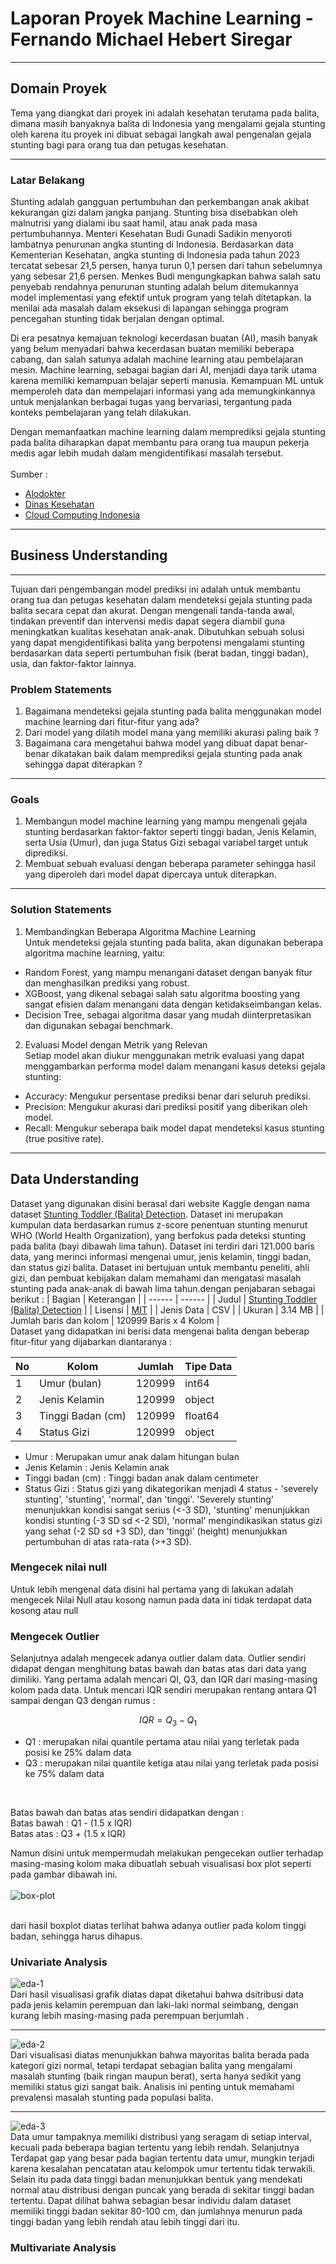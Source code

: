 # Laporan Proyek Machine Learning - Fernando Michael Hebert Siregar

***
## Domain Proyek
Tema yang diangkat dari proyek ini adalah kesehatan terutama pada balita, dimana masih banyaknya balita di Indonesia yang mengalami gejala stunting oleh karena itu proyek ini dibuat sebagai langkah awal pengenalan gejala stunting bagi para orang tua dan petugas kesehatan.
***
### Latar Belakang
Stunting adalah gangguan pertumbuhan dan perkembangan anak akibat kekurangan gizi dalam jangka panjang. Stunting bisa disebabkan oleh malnutrisi yang dialami ibu saat hamil, atau anak pada masa pertumbuhannya. Menteri Kesehatan Budi Gunadi Sadikin menyoroti lambatnya penurunan angka stunting di Indonesia. Berdasarkan data Kementerian Kesehatan, angka stunting di Indonesia pada tahun 2023 tercatat sebesar 21,5 persen, hanya turun 0,1 persen dari tahun sebelumnya yang sebesar 21,6 persen. Menkes Budi mengungkapkan bahwa salah satu penyebab rendahnya penurunan stunting adalah belum ditemukannya model implementasi yang efektif untuk program yang telah ditetapkan. Ia menilai ada masalah dalam eksekusi di lapangan sehingga program pencegahan stunting tidak berjalan dengan optimal.<br>

Di era pesatnya kemajuan teknologi kecerdasan buatan (AI), masih banyak yang belum menyadari bahwa kecerdasan buatan memiliki beberapa cabang, dan salah satunya adalah machine learning atau pembelajaran mesin. Machine learning, sebagai bagian dari AI, menjadi daya tarik utama karena memiliki kemampuan belajar seperti manusia. Kemampuan ML untuk memperoleh data dan mempelajari informasi yang ada memungkinkannya untuk menjalankan berbagai tugas yang bervariasi, tergantung pada konteks pembelajaran yang telah dilakukan. <br>

Dengan memanfaatkan machine learning dalam memprediksi gejala stunting pada balita diharapkan dapat membantu para orang tua maupun pekerja medis agar lebih mudah dalam mengidentifikasi masalah tersebut.
<br>
<br>
Sumber : 
- [Alodokter](https://www.alodokter.com/stunting)
- [Dinas Kesehatan](https://dinkes.papua.go.id/menkes-budi-soroti-lambatnya-penurunan-angka-stunting-di-indonesia/#:~:text=Berdasarkan%20data%20Kementerian%20Kesehatan%2C%20angka,yang%20sebesar%2021%2C6%20persen.)
- [Cloud Computing Indonesia](https://www.cloudcomputing.id/pengetahuan-dasar/apa-itu-machine-learning)
***
## Business Understanding
***
Tujuan dari pengembangan model prediksi ini adalah untuk membantu orang tua dan petugas kesehatan dalam mendeteksi gejala stunting pada balita secara cepat dan akurat. Dengan mengenali tanda-tanda awal, tindakan preventif dan intervensi medis dapat segera diambil guna meningkatkan kualitas kesehatan anak-anak. Dibutuhkan sebuah solusi yang dapat mengidentifikasi balita yang berpotensi mengalami stunting berdasarkan data seperti pertumbuhan fisik (berat badan, tinggi badan), usia, dan faktor-faktor lainnya.
### Problem Statements
1. Bagaimana mendeteksi gejala stunting pada balita menggunakan model machine learning dari fitur-fitur yang ada?
2. Dari model yang dilatih model mana yang memiliki akurasi paling baik ?
3. Bagaimana cara mengetahui bahwa model yang dibuat dapat benar-benar dikatakan baik dalam memprediksi gejala stunting pada anak sehingga dapat diterapkan ? 
***
### Goals
1. Membangun model machine learning yang mampu mengenali gejala stunting berdasarkan faktor-faktor seperti tinggi badan, Jenis Kelamin, serta Usia (Umur), dan juga Status Gizi sebagai variabel target untuk diprediksi.
2. Membuat sebuah evaluasi dengan beberapa parameter sehingga hasil yang diperoleh dari model dapat dipercaya untuk diterapkan.
***
### Solution Statements
1. Membandingkan Beberapa Algoritma Machine Learning <br>
Untuk mendeteksi gejala stunting pada balita, akan digunakan beberapa algoritma machine learning, yaitu:
* Random Forest, yang mampu menangani dataset dengan banyak fitur dan menghasilkan prediksi yang robust.
* XGBoost, yang dikenal sebagai salah satu algoritma boosting yang sangat efisien dalam menangani data dengan ketidakseimbangan kelas.
* Decision Tree, sebagai algoritma dasar yang mudah diinterpretasikan dan digunakan sebagai benchmark.
2. Evaluasi Model dengan Metrik yang Relevan <br>
Setiap model akan diukur menggunakan metrik evaluasi yang dapat menggambarkan performa model dalam menangani kasus deteksi gejala stunting:
* Accuracy: Mengukur persentase prediksi benar dari seluruh prediksi.
* Precision: Mengukur akurasi dari prediksi positif yang diberikan oleh model.
* Recall: Mengukur seberapa baik model dapat mendeteksi kasus stunting (true positive rate).
***
## Data Understanding
Dataset yang digunakan disini berasal dari website Kaggle dengan nama dataset [Stunting Toddler (Balita) Detection](https://www.kaggle.com/datasets/rendiputra/stunting-balita-detection-121k-rows). Dataset ini merupakan kumpulan data berdasarkan rumus z-score penentuan stunting menurut WHO (World Health Organization), yang berfokus pada deteksi stunting pada balita (bayi dibawah lima tahun). Dataset ini terdiri dari 121.000 baris data, yang merinci informasi mengenai umur, jenis kelamin, tinggi badan, dan status gizi balita. Dataset ini bertujuan untuk membantu peneliti, ahli gizi, dan pembuat kebijakan dalam memahami dan mengatasi masalah stunting pada anak-anak di bawah lima tahun.dengan penjabaran sebagai berikut : 
| Bagian | Keterangan | 
| ------ | ------ |
| Judul | [Stunting Toddler (Balita) Detection](https://www.kaggle.com/datasets/rendiputra/stunting-balita-detection-121k-rows)  |
| Lisensi | [MIT](plugins/github/README.md) |
| Jenis Data | CSV |
| Ukuran | 3.14 MB |
| Jumlah baris dan kolom | 120999 Baris x 4 Kolom |
<br>
Dataset yang didapatkan ini berisi data mengenai balita dengan beberap fitur-fitur yang dijabarkan diantaranya : 

| No | Kolom | Jumlah | Tipe Data |
| ------ | ------ | ------ | ------ |
| 1 | Umur (bulan) | 120999 | int64 |
| 2 | Jenis Kelamin | 120999 | object |
| 3 | Tinggi Badan (cm) | 120999 | float64 |
| 4 | Status Gizi | 120999 | object | 

* Umur : Merupakan umur anak dalam hitungan bulan
* Jenis Kelamin : Jenis Kelamin anak
* Tinggi badan (cm) : Tinggi badan anak dalam centimeter
* Status Gizi : Status gizi yang dikategorikan menjadi 4 status - 'severely stunting', 'stunting', 'normal', dan 'tinggi'. 'Severely stunting' menunjukkan kondisi sangat serius (<-3 SD), 'stunting' menunjukkan kondisi stunting (-3 SD sd <-2 SD), 'normal' mengindikasikan status gizi yang sehat (-2 SD sd +3 SD), dan 'tinggi' (height) menunjukkan pertumbuhan di atas rata-rata (>+3 SD).

### Mengecek nilai null
Untuk lebih mengenal data disini hal pertama yang di lakukan adalah mengecek Nilai Null atau kosong namun pada data ini tidak terdapat data kosong atau null

### Mengecek Outlier
Selanjutnya adalah mengecek adanya outlier dalam data. Outlier sendiri didapat dengan menghitung batas bawah dan batas atas dari data yang dimiliki. Yang pertama adalah mencari QI, Q3, dan IQR dari masing-masing kolom pada data. Untuk mencari IQR sendiri merupakan rentang antara Q1 sampai dengan Q3 dengan rumus :


$$IQR = Q_3 - Q_1$$

* Q1 : merupakan nilai quantile pertama atau nilai yang terletak pada posisi ke 25% dalam data
* Q3 : merupakan nilai quantile ketiga atau nilai yang terletak pada posisi ke 75% dalam data
<br>

Batas bawah dan batas atas sendiri didapatkan dengan : <br>
Batas bawah : Q1 - (1.5 x IQR)<br>
Batas atas : Q3 + (1.5 x IQR) <br>



Namun disini untuk mempermudah melakukan pengecekan outlier terhadap masing-masing kolom maka dibuatlah sebuah visualisasi box plot seperti pada gambar dibawah ini.<br>
<br>
![box-plot](https://private-user-images.githubusercontent.com/113835044/375197968-a9d49123-3f26-4e51-8988-6ebf3ef2de0e.png?jwt=eyJhbGciOiJIUzI1NiIsInR5cCI6IkpXVCJ9.eyJpc3MiOiJnaXRodWIuY29tIiwiYXVkIjoicmF3LmdpdGh1YnVzZXJjb250ZW50LmNvbSIsImtleSI6ImtleTUiLCJleHAiOjE3Mjg1Mjk3NjQsIm5iZiI6MTcyODUyOTQ2NCwicGF0aCI6Ii8xMTM4MzUwNDQvMzc1MTk3OTY4LWE5ZDQ5MTIzLTNmMjYtNGU1MS04OTg4LTZlYmYzZWYyZGUwZS5wbmc_WC1BbXotQWxnb3JpdGhtPUFXUzQtSE1BQy1TSEEyNTYmWC1BbXotQ3JlZGVudGlhbD1BS0lBVkNPRFlMU0E1M1BRSzRaQSUyRjIwMjQxMDEwJTJGdXMtZWFzdC0xJTJGczMlMkZhd3M0X3JlcXVlc3QmWC1BbXotRGF0ZT0yMDI0MTAxMFQwMzA0MjRaJlgtQW16LUV4cGlyZXM9MzAwJlgtQW16LVNpZ25hdHVyZT0zNTRkNzM1NGE4ZDZkOTc4MTI3OTJjYWQwNzFjMTljN2NhNzVhMjAwZjUwMjY2YzEyMTU0MzU0MzRhODMwYzFiJlgtQW16LVNpZ25lZEhlYWRlcnM9aG9zdCJ9.wthiX2v2pCil4VODDfnqJSEyn-DpTIpgYUUAuUl3swA)

<br>
dari hasil boxplot diatas terlihat bahwa adanya outlier pada kolom tinggi badan, sehingga harus dihapus.

### Univariate Analysis
![eda-1](https://private-user-images.githubusercontent.com/113835044/375198591-c72ce087-4bcc-4734-a1ef-b9b0217b0bed.png?jwt=eyJhbGciOiJIUzI1NiIsInR5cCI6IkpXVCJ9.eyJpc3MiOiJnaXRodWIuY29tIiwiYXVkIjoicmF3LmdpdGh1YnVzZXJjb250ZW50LmNvbSIsImtleSI6ImtleTUiLCJleHAiOjE3Mjg2MTY4MDMsIm5iZiI6MTcyODYxNjUwMywicGF0aCI6Ii8xMTM4MzUwNDQvMzc1MTk4NTkxLWM3MmNlMDg3LTRiY2MtNDczNC1hMWVmLWI5YjAyMTdiMGJlZC5wbmc_WC1BbXotQWxnb3JpdGhtPUFXUzQtSE1BQy1TSEEyNTYmWC1BbXotQ3JlZGVudGlhbD1BS0lBVkNPRFlMU0E1M1BRSzRaQSUyRjIwMjQxMDExJTJGdXMtZWFzdC0xJTJGczMlMkZhd3M0X3JlcXVlc3QmWC1BbXotRGF0ZT0yMDI0MTAxMVQwMzE1MDNaJlgtQW16LUV4cGlyZXM9MzAwJlgtQW16LVNpZ25hdHVyZT1jZWVjNTk4MGM3MGU4ZWNmYWE0YjI2ZDQ1NjgzZmQ3NWFkZjVjNDY1MjgwNWQ4ZmZjZmQzZjYyYThjMjExZTQzJlgtQW16LVNpZ25lZEhlYWRlcnM9aG9zdCJ9.p5Mj-h2q9IoeYg-BUfs3nX6WssSvDORc34n1hfazRns)
<br>
Dari hasil visualisasi grafik diatas dapat diketahui bahwa dsitribusi data pada jenis kelamin perempuan dan laki-laki normal seimbang, dengan kurang lebih masing-masing pada perempuan berjumlah . 
***
![eda-2](https://private-user-images.githubusercontent.com/113835044/375198570-cad555b0-72d5-4305-8a51-bcbc538bfb73.png?jwt=eyJhbGciOiJIUzI1NiIsInR5cCI6IkpXVCJ9.eyJpc3MiOiJnaXRodWIuY29tIiwiYXVkIjoicmF3LmdpdGh1YnVzZXJjb250ZW50LmNvbSIsImtleSI6ImtleTUiLCJleHAiOjE3Mjg4MjQxOTQsIm5iZiI6MTcyODgyMzg5NCwicGF0aCI6Ii8xMTM4MzUwNDQvMzc1MTk4NTcwLWNhZDU1NWIwLTcyZDUtNDMwNS04YTUxLWJjYmM1MzhiZmI3My5wbmc_WC1BbXotQWxnb3JpdGhtPUFXUzQtSE1BQy1TSEEyNTYmWC1BbXotQ3JlZGVudGlhbD1BS0lBVkNPRFlMU0E1M1BRSzRaQSUyRjIwMjQxMDEzJTJGdXMtZWFzdC0xJTJGczMlMkZhd3M0X3JlcXVlc3QmWC1BbXotRGF0ZT0yMDI0MTAxM1QxMjUxMzRaJlgtQW16LUV4cGlyZXM9MzAwJlgtQW16LVNpZ25hdHVyZT0xNzExZTVmZmZmNDllZWIyOTNjYTE1MzhjMTQwNDlhZjNiZmU1M2Y1MzUxY2Q4ZGZlN2I0MGQwYjNiMGUyMDM3JlgtQW16LVNpZ25lZEhlYWRlcnM9aG9zdCJ9.yH657Zj_H0P11XFiL9dpCzh2VnnC56M0iAHCrvus0UE)
<br>
Dari visualisasi diatas menunjukkan bahwa mayoritas balita berada pada kategori gizi normal, tetapi terdapat sebagian balita yang mengalami masalah stunting (baik ringan maupun berat), serta hanya sedikit yang memiliki status gizi sangat baik. Analisis ini penting untuk memahami prevalensi masalah stunting pada populasi balita.
***
![eda-3](https://private-user-images.githubusercontent.com/113835044/375198550-440c3005-4948-4838-abf5-a01ed8e32601.png?jwt=eyJhbGciOiJIUzI1NiIsInR5cCI6IkpXVCJ9.eyJpc3MiOiJnaXRodWIuY29tIiwiYXVkIjoicmF3LmdpdGh1YnVzZXJjb250ZW50LmNvbSIsImtleSI6ImtleTUiLCJleHAiOjE3Mjg4MjQxOTQsIm5iZiI6MTcyODgyMzg5NCwicGF0aCI6Ii8xMTM4MzUwNDQvMzc1MTk4NTUwLTQ0MGMzMDA1LTQ5NDgtNDgzOC1hYmY1LWEwMWVkOGUzMjYwMS5wbmc_WC1BbXotQWxnb3JpdGhtPUFXUzQtSE1BQy1TSEEyNTYmWC1BbXotQ3JlZGVudGlhbD1BS0lBVkNPRFlMU0E1M1BRSzRaQSUyRjIwMjQxMDEzJTJGdXMtZWFzdC0xJTJGczMlMkZhd3M0X3JlcXVlc3QmWC1BbXotRGF0ZT0yMDI0MTAxM1QxMjUxMzRaJlgtQW16LUV4cGlyZXM9MzAwJlgtQW16LVNpZ25hdHVyZT02NDYwOGRiZDY5YTc4ZWM4OTNiZjkxZjE3OGVjYzBkOGZjNzE4MjNkMGNmYjE5OGUxN2VhODYzYTkzYWY1ZTE4JlgtQW16LVNpZ25lZEhlYWRlcnM9aG9zdCJ9.aOSXjcSf5kcfOrhVABFFNyRAo1JJxj7-1B-qjpMvuWs)
<br>
Data umur tampaknya memiliki distribusi yang seragam di setiap interval, kecuali pada beberapa bagian tertentu yang lebih rendah. Selanjutnya Terdapat gap yang besar pada bagian tertentu data umur, mungkin terjadi karena kesalahan pencatatan atau kelompok umur tertentu tidak terwakili. Selain itu pada data tinggi badan menunjukkan bentuk yang mendekati normal atau distribusi dengan puncak yang berada di sekitar tinggi badan tertentu. Dapat dilihat bahwa sebagian besar individu dalam dataset memiliki tinggi badan sekitar 80-100 cm, dan jumlahnya menurun pada tinggi badan yang lebih rendah atau lebih tinggi dari itu.

### Multivariate Analysis
